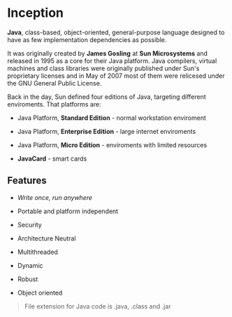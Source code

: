 # Inception

**Java**, class-based, object-oriented, general-purpose language designed to have as few implementation dependencies as possible.

It was originally created by **James Gosling** at **Sun Microsystems** and released in 1995 as a core for their Java platform.
Java compilers, virtual machines and class libraries were originally published under Sun's proprietary licenses and in May of 2007 most of them were relicesed under the GNU General Public License.

Back in the day, Sun defined four editions of Java, targeting different enviroments. That platforms are:

* Java Platform, **Standard Edition** - normal workstation enviroment

* Java Platform, **Enterprise Edition** - large internet enviroments

* Java Platform, **Micro Edition** - enviroments with limited resources

* **JavaCard** - smart cards

## Features

* *Write once, run anywhere*

* Portable and platform independent

* Security

* Architecture Neutral

* Multithreaded

* Dynamic

* Robust

* Object oriented

>File extension for Java code is .java, .class and .jar
